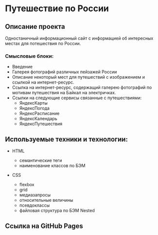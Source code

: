 # Путешествие по России

## Описание проекта

Одностаничный информационный сайт с информацией об интересных местах для потешествия по России.

### Смысловые блоки:

- Введение
- Галерея фотографий различных пейзажей России
- Описание некоторый мест для путешествий с изображением и ссылкой на интернет-ресурс.
- Ссылка на интернет-ресурс, содержащий галерею фотографий по мотивам путешествия на Байкал на электричках.
- Ссылки на следующие сервисы связанные с путешествиями:
    - ЯндексКарты
    - ЯндексПогода
    - ЯндексРасписание
    - ЯндексКалендарь
    - ЯндексПутешествия

## Используемые техники и технологии:

- HTML
    - семантические теги
    - наименование классов по БЭМ

- CSS
    - flexbox
    - grid
    - медиазапросы
    - относительные величины
    - псевдоклассы
    - файловая структура по БЭМ Nested

## Ссылка на GitHub Pages


